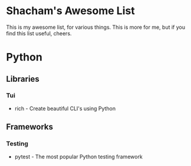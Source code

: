 # Shacham's Awesome List
This is my awesome list, for various things.
This is more for me, but if you find this list useful, cheers.
# Python
## Libraries
### Tui
- rich - Create beautiful CLI's using Python
## Frameworks
### Testing
- pytest - The most popular Python testing framework